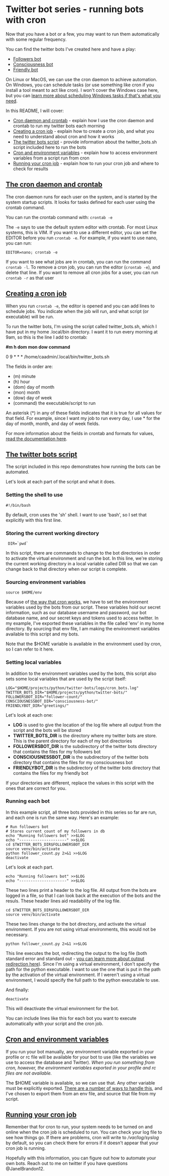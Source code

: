 # Twitter bot series - running bots with cron

Now that you have a bot or a few, you may want to run them automatically with some regular frequency.

You can find the twitter bots I've created here and have a play:

- [Followers bot](https://github.com/janel-developer/twitter-followers-bot)
- [Consciousness bot](https://github.com/janel-developer/twitter-consciousness-bot)
- [Friendly bot](https://github.com/janel-developer/twitter-friendly-bot)

On Linux or MacOS, we can use the cron daemon to achieve automation. On Windows, you can schedule tasks (or use something like cron if you install a tool meant to act like cron). I won't cover the Windows case here, but you can [learn more about scheduling Windows tasks if that's what you need](https://docs.microsoft.com/en-us/windows/win32/taskschd/task-scheduler-start-page).

In this README, I will cover:

- [Cron daemon and crontab](#cron-daemon) - explain how I use the cron daemon and crontab to run my twitter bots each morning
- [Creating a cron job](#cron-job) - explain how to create a cron job, and what you need to understand about cron and how it works
- [The twitter bots script](#twitter-bot-script) - provide information about the twitter_bots.sh script included here to run the bots
- [Cron and environment variables](#cron-env) - explain how to access environment variables from a script run from cron
- [Running your cron job](#cron-run) - explain how to run your cron job and where to check for results

## [The cron daemon and crontab](#cron-daemon)

The cron daemon runs for each user on the system, and is started by the system startup scripts. It looks for tasks defined for each user using the crontab command.

You can run the crontab command with:
`crontab -e`

The `-e` says to use the default system editor with crontab. For most Linux systems, this is VIM. If you want to use a different editor, you can set the EDITOR before you run `crontab -e`. For example, if you want to use nano, you can run:

`EDITOR=nano; crontab -e`

If you want to see what jobs are in crontab, you can run the command `crontab -l`. To remove a cron job, you can run the editor (`crontab -e`), and delete that line. If you want to remove all cron jobs for a user, you can run `crontab -r` as that user

## [Creating a cron job](#cron-job)

When you run `crontab -e`, the editor is opened and you can add lines to schedule jobs. You indicate when the job will run, and what script (or executable) will be run.

To run the twitter bots, I'm using the script called twitter_bots.sh, which I have put in my home .local/bin directory. I want it to run every morning at 9am, so this is the line I add to crontab:

**#m h dom mon dow command**

0 9 \* \* \* /home/caadmin/.local/bin/twitter_bots.sh

The fields in order are:

- (m) minute
- (h) hour
- (dom) day of month
- (mon) month
- (dow) day of week
- (command) the executable/script to run

An asterisk (\*) in any of these fields indicates that it is true for all values for that field. For example, since I want my job to run every day, I use \* for the day of month, month, and day of week fields.

For more information about the fields in crontab and formats for values, [read the documentation here](https://help.ubuntu.com/community/CronHowto#Crontab_Lines).

## [The twitter bots script](#twitter-bot-script)

The script included in this repo demonstrates how running the bots can be automated.

Let's look at each part of the script and what it does.

### Setting the shell to use

```
#!/bin/bash
```

By default, cron uses the 'sh' shell. I want to use 'bash', so I set that explicitly with this first line.

### Storing the current working directory

```
 DIR=`pwd`
```

In this script, there are commands to change to the bot directories in order to activate the virtual environment and run the bot. In this line, we're storing the current working directory in a local variable called DIR so that we can change back to that directory when our script is complete.

### Sourcing environment variables

```
source $HOME/env
```

Because of [the way that cron works](#cron-env), we have to set the environment variables used by the bots from our script. These variables hold our secret information, such as our database username and password, our bot database name, and our secret keys and tokens used to access twitter. In my example, I've exported these variables in the file called 'env' in my home directory. By sourcing that env file, I am making the environment variables available to this script and my bots.

Note that the \$HOME variable is available in the environment used by cron, so I can refer to it here.

### Setting local variables

In addition to the environment variables used by the bots, this script also sets some local variables that are used by the script itself:

```
LOG="$HOME/projects/python/twitter-bots/logs/cron_bots.log"
TWITTER_BOTS_DIR="$HOME/projects/python/twitter-bots/"
FOLLOWERSBOT_DIR="follower-count/"
CONSCIOUSNESSBOT_DIR="consciousness-bot/"
FRIENDLYBOT_DIR="greetings/"
```

Let's look at each one:

- **LOG** is used to give the location of the log file where all output from the script and the bots will be stored
- **TWITTER_BOTS_DIR** is the directory where my twitter bots are store. This is the parent directory for each of my bot directories
- **FOLLOWERSBOT_DIR** is the subdirectory of the twitter bots directory that contains the files for my followers bot
- **CONSCIOUSNESSBOT_DIR** is the subdirectory of the twitter bots directory that contains the files for my consciousness bot
- **FRIENDLYBOT_DIR** is the subdirectory of the twitter bots directory that contains the files for my friendly bot

If your directories are different, replace the values in this script with the ones that are correct for you.

### Running each bot

In this example script, all three bots provided in this series so far are run, and each one is run the same way. Here's an example:

```
# Run followers bot
# Stores current count of my followers in db
echo "Running followers bot" >>$LOG
echo "---------------------" >>$LOG
cd $TWITTER_BOTS_DIR$FOLLOWERSBOT_DIR
source venv/bin/activate
python follower_count.py 2>&1 >>$LOG
deactivate
```

Let's look at each part.

```
echo "Running followers bot" >>$LOG
echo "---------------------" >>$LOG
```

These two lines print a header to the log file. All output from the bots are logged in a file, so that I can look back at the execution of the bots and the resuls. These header lines aid readability of the log file.

```
cd $TWITTER_BOTS_DIR$FOLLOWERSBOT_DIR
source venv/bin/activate
```

These two lines change to the bot directory, and activate the virtual environment. If you are not using virtual environments, this would not be necessary.

```
python follower_count.py 2>&1 >>$LOG
```

This line executes the bot, redirecting the output to the log file (both standard error and standard out - [you can learn more about output redirection here](https://www.tutorialspoint.com/unix/unix-io-redirections.htm)). Since I'm using a virtual environment, I don't specify the path for the python executable. I want to use the one that is put in the path by the activation of the virtual environment. If I weren't using a virtual environment, I would specify the full path to the python executable to use.

And finally:

```
deactivate
```

This will deactivate the virtual environment for the bot.

You can include lines like this for each bot you want to execute automatically with your script and the cron job.

## [Cron and environment variables](#cron-env)

If you run your bot manually, any environment variable exported in your profile or rc file will be available for your bot to use (like the variables we use to access the database and Twitter). _When you run something from cron, however, the environment variables exported in your profile and rc files are not available._

The \$HOME variable is available, so we can use that. Any other variable must be explicitly exported. [There are a number of ways to handle this](https://serverfault.com/questions/337631/crontab-execution-doesnt-have-the-same-environment-variables-as-executing-user), and I've chosen to export them from an env file, and source that file from my script.

## [Running your cron job](#cron-run)

Remember that for cron to run, your system needs to be turned on and online when the cron job is scheduled to run. You can check your log file to see how things go. If there are problems, cron will write to _/var/log/syslog_ by default, so you can check there for errors if it doesn't appear that your cron job is running.

Hopefully with this information, you can figure out how to automate your own bots. Reach out to me on twitter if you have questions @JanelBrandon12.
